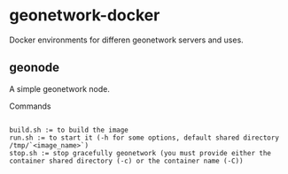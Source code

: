 geonetwork-docker
=================

Docker environments for differen geonetwork servers and uses.

geonode
-------

A simple geonetwork node.

Commands
~~~~~~~~

build.sh := to build the image
run.sh := to start it (-h for some options, default shared directory /tmp/`<image_name>`)
stop.sh := stop gracefully geonetwork (you must provide either the container shared directory (-c) or the container name (-C))
